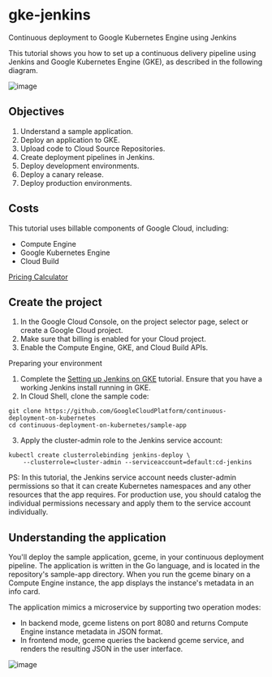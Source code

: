 # gke-jenkins
Continuous deployment to Google Kubernetes Engine using Jenkins

This tutorial shows you how to set up a continuous delivery pipeline using Jenkins and Google Kubernetes Engine (GKE), as described in the following diagram.

![image](https://user-images.githubusercontent.com/22028539/129487666-a4f29547-ef82-43d9-bf9e-c7f24111b876.png)

## Objectives
1. Understand a sample application.
2. Deploy an application to GKE.
3. Upload code to Cloud Source Repositories.
4. Create deployment pipelines in Jenkins.
5. Deploy development environments.
5. Deploy a canary release.
6. Deploy production environments.

## Costs
This tutorial uses billable components of Google Cloud, including:
- Compute Engine
- Google Kubernetes Engine
- Cloud Build

[Pricing Calculator](https://cloud.google.com/products/calculator#id=7ecbf600-bb93-4d6d-8381-d986f33dc9a0)

## Create the project
1. In the Google Cloud Console, on the project selector page, select or create a Google Cloud project.
2. Make sure that billing is enabled for your Cloud project.
3. Enable the Compute Engine, GKE, and Cloud Build APIs.

Preparing your environment
1. Complete the [Setting up Jenkins on GKE](https://cloud.google.com/architecture/jenkins-on-kubernetes-engine-tutorial) tutorial. Ensure that you have a working Jenkins install running in GKE.
2. In Cloud Shell, clone the sample code:
```
git clone https://github.com/GoogleCloudPlatform/continuous-deployment-on-kubernetes
cd continuous-deployment-on-kubernetes/sample-app
```
3. Apply the cluster-admin role to the Jenkins service account:
```
kubectl create clusterrolebinding jenkins-deploy \
    --clusterrole=cluster-admin --serviceaccount=default:cd-jenkins
```
PS: In this tutorial, the Jenkins service account needs cluster-admin permissions so that it can create Kubernetes namespaces and any other resources that the app requires. For production use, you should catalog the individual permissions necessary and apply them to the service account individually.

## Understanding the application

You'll deploy the sample application, gceme, in your continuous deployment pipeline. The application is written in the Go language, and is located in the repository's sample-app directory. When you run the gceme binary on a Compute Engine instance, the app displays the instance's metadata in an info card.

The application mimics a microservice by supporting two operation modes:
- In backend mode, gceme listens on port 8080 and returns Compute Engine instance metadata in JSON format.
- In frontend mode, gceme queries the backend gceme service, and renders the resulting JSON in the user interface.

![image](https://user-images.githubusercontent.com/22028539/129488515-2751867a-fa14-4bf9-a166-80fcc464e959.png)


